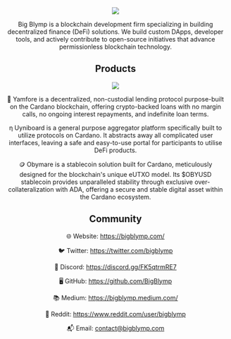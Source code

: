<div align="center">
  <img src="https://github.com/user-attachments/assets/72e9a0d8-3bc5-4333-b9d0-19cfccaa5ce1"/>
</div>
<div align="center">
<p>Big Blymp is a blockchain development firm specializing in building decentralized finance (DeFi) solutions. We build custom DApps, developer tools, and actively contribute to open-source initiatives that advance permissionless blockchain technology.</p>

## Products
 <img src="https://github.com/user-attachments/assets/40fb7651-2a08-4109-9809-7031fa0ed42c"/>

<div align="center" >  

🍠 Yamfore is a decentralized, non-custodial lending protocol purpose-built on the Cardano blockchain, offering crypto-backed loans with no margin calls, no ongoing interest repayments, and indefinite loan terms.

η Uyniboard is a general purpose aggregator platform specifically built to utilize protocols on Cardano. It abstracts away all complicated user interfaces, leaving a safe and easy-to-use portal for participants to utilise DeFi products.

🪙 Obymare is a stablecoin solution built for Cardano, meticulously designed for the blockchain's unique eUTXO model. Its $OBYUSD stablecoin provides unparalleled stability through exclusive over-collateralization with ADA, offering a secure and stable digital asset within the Cardano ecosystem.

</div>

## Community

 🌐 Website: https://bigblymp.com/

 🐦 Twitter: https://twitter.com/bigblymp

 💬 Discord: https://discord.gg/FK5qtrmRE7

 🖥️ GitHub: https://github.com/BigBlymp

 📚 Medium: https://bigblymp.medium.com/

 🤖 Reddit: https://www.reddit.com/user/bigblymp

 📬 Email: contact@bigblymp.com
